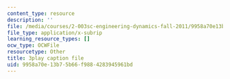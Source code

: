 ```yaml
---
content_type: resource
description: ''
file: /media/courses/2-003sc-engineering-dynamics-fall-2011/9958a70e13b75b66f9884283945961bd_jROTMB142T0.srt
file_type: application/x-subrip
learning_resource_types: []
ocw_type: OCWFile
resourcetype: Other
title: 3play caption file
uid: 9958a70e-13b7-5b66-f988-4283945961bd
---
```

